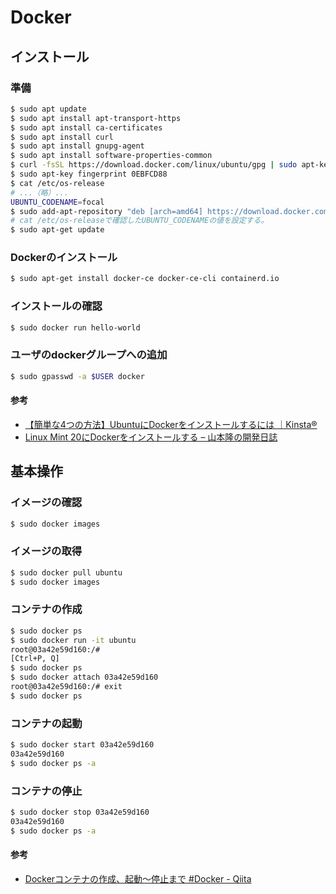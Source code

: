 # Docker

## インストール

### 準備
```bash
$ sudo apt update
$ sudo apt install apt-transport-https
$ sudo apt install ca-certificates
$ sudo apt install curl
$ sudo apt install gnupg-agent
$ sudo apt install software-properties-common
$ curl -fsSL https://download.docker.com/linux/ubuntu/gpg | sudo apt-key add -
$ sudo apt-key fingerprint 0EBFCD88
$ cat /etc/os-release
# ...（略）...
UBUNTU_CODENAME=focal
$ sudo add-apt-repository "deb [arch=amd64] https://download.docker.com/linux/ubuntu focal stable"
# cat /etc/os-releaseで確認したUBUNTU_CODENAMEの値を設定する。
$ sudo apt-get update
```

### Dockerのインストール
```bash
$ sudo apt-get install docker-ce docker-ce-cli containerd.io
```

### インストールの確認
```bash
$ sudo docker run hello-world
```

### ユーザのdockerグループへの追加
```bash
$ sudo gpasswd -a $USER docker
```

#### 参考
- [【簡単な4つの方法】UbuntuにDockerをインストールするには ｜Kinsta®](https://kinsta.com/jp/blog/install-docker-ubuntu/)
- [Linux Mint 20にDockerをインストールする – 山本隆の開発日誌](https://www.gesource.jp/weblog/?p=8493)

## 基本操作
### イメージの確認
```bash
$ sudo docker images
```

### イメージの取得
```bash
$ sudo docker pull ubuntu
$ sudo docker images
```

### コンテナの作成
```bash
$ sudo docker ps
$ sudo docker run -it ubuntu
root@03a42e59d160:/# 
[Ctrl+P, Q]
$ sudo docker ps
$ sudo docker attach 03a42e59d160
root@03a42e59d160:/# exit
$ sudo docker ps
```

### コンテナの起動
```bash
$ sudo docker start 03a42e59d160
03a42e59d160
$ sudo docker ps -a
```

### コンテナの停止
```bash
$ sudo docker stop 03a42e59d160
03a42e59d160
$ sudo docker ps -a
```

#### 参考
- [Dockerコンテナの作成、起動〜停止まで #Docker - Qiita](https://qiita.com/kooohei/items/0e788a2ce8c30f9dba53)
